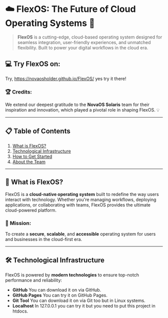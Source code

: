 # ☁️ **FlexOS: The Future of Cloud Operating Systems** 🚀

> **FlexOS** is a cutting-edge, cloud-based operating system designed for seamless integration, user-friendly experiences, and unmatched flexibility. Built to power your digital workflows in the cloud era.

## 💻 **Try FlexOS on:**
Try, https://novaosholder.github.io/FlexOS/ yes try it there!

### 🏆 **Credits:**  
We extend our deepest gratitude to the **NovaOS Solaris** team for their inspiration and innovation, which played a pivotal role in shaping FlexOS. 💡

---

## 📋 **Table of Contents**

1. [What is FlexOS?](#what-is-flexos)
2. [Technological Infrastructure](#technological-infrastructure)
3. [How to Get Started](#how-to-get-started)
4. [About the Team](#about-the-team)

---

## 🌟 **What is FlexOS?**

FlexOS is a **cloud-native operating system** built to redefine the way users interact with technology. Whether you're managing workflows, deploying applications, or collaborating with teams, FlexOS provides the ultimate cloud-powered platform.

### 🧠 **Mission:**
To create a **secure**, **scalable**, and **accessible** operating system for users and businesses in the cloud-first era.

---

## 🛠️ **Technological Infrastructure**

FlexOS is powered by **modern technologies** to ensure top-notch performance and reliability:

- **GitHub** You can download it on via GitHub.
- **GitHub Pages** You can try it on GitHub Pages.
- **Git Tool** You can download it on via Git too but in Linux systems.
- **Localhost** In 127.0.0.1 you can try it but you need to put this project in htdocs.
